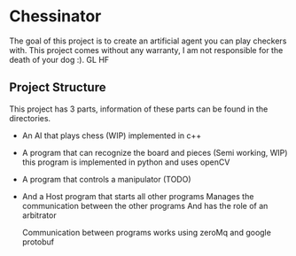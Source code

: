 ﻿# Chessinator
The goal of this project is to create an artificial agent you can play checkers with. This project comes without any warranty, I am not responsible for the death of your dog :). GL HF

## Project Structure
 This project has 3 parts, information of these parts can be found in the directories.
 * An AI that plays chess (WIP)
    implemented in c++
 * A program that can recognize the board and pieces (Semi working, WIP)
    this program is implemented in python and uses openCV
 * A program that controls a manipulator (TODO)

 * And a Host program that starts all other programs
    Manages the communication between the other programs
    And has the role of an arbitrator

    Communication between programs works using zeroMq and google protobuf
